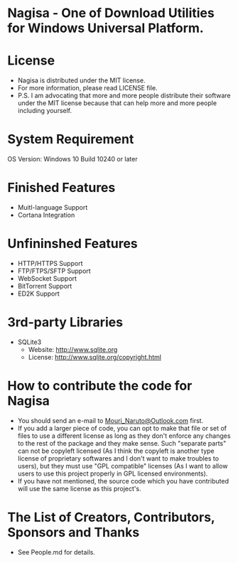 # Nagisa - One of Download Utilities for Windows Universal Platform.

# License

- Nagisa is distributed under the MIT license.
- For more information, please read LICENSE file.
- P.S. I am advocating that more and more people distribute their software 
  under the MIT license because that can help more and more people including 
  yourself.

# System Requirement
OS Version: Windows 10 Build 10240 or later

# Finished Features
- Muitl-language Support
- Cortana Integration

# Unfininshed Features
- HTTP/HTTPS Support
- FTP/FTPS/SFTP Support
- WebSocket Support
- BitTorrent Support
- ED2K Support

# 3rd-party Libraries
- SQLite3
  - Website: http://www.sqlite.org
  - License: http://www.sqlite.org/copyright.html

# How to contribute the code for Nagisa
- You should send an e-mail to Mouri_Naruto@Outlook.com first.
- If you add a larger piece of code, you can opt to make that file or set of 
  files to use a different license as long as they don't enforce any changes to
  the rest of the package and they make sense. Such "separate parts" can not be
  copyleft licensed (As I think the copyleft is another type license of 
  proprietary softwares and I don't want to make troubles to users), but they 
  must use "GPL compatible" licenses (As I want to allow users to use this 
  project properly in GPL licensed environments).
- If you have not mentioned, the source code which you have contributed will 
  use the same license as this project's.

# The List of Creators, Contributors, Sponsors and Thanks
- See People.md for details.